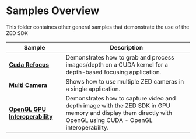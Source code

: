 # Samples Overview

This folder containes other general samples that demonstrate the use of the ZED SDK

| Sample     | Description |
| ---------- | ----------  |
| **[Cuda Refocus](cuda%20refocus)** | Demonstrates how to grab and process images/depth on a CUDA kernel for a depth-based focusing application. |
| **[Multi Camera](multi%20camera)** | Shows how to use multiple ZED cameras in a single application. |
| **[OpenGL GPU Interoperability](opengl%20gpu%20interop)** | Demonstrates how to capture video and depth image with the ZED SDK in GPU memory and display them directly with OpenGL using CUDA - OpenGL interoperability. |